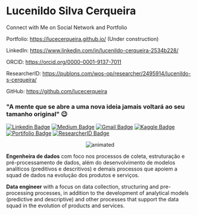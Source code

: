 # Lucenildo Silva Cerqueira

Connect with Me on Social Network and Portfolio

Portfolio: https://lucecerqueira.github.io/ (Under construction)

LinkedIn: https://www.linkedin.com/in/lucenildo-cerqueira-2534b228/

ORCID: https://orcid.org/0000-0001-9137-7011

ResearcherID: https://publons.com/wos-op/researcher/2495914/lucenildo-s-cerqueira/

GitHub: https://github.com/lucecerqueira


### "A mente que se abre a uma nova ideia jamais voltará ao seu tamanho original" 😉
[![Linkedin Badge](https://img.shields.io/badge/-LinkedIn-blue?style=flat-square&logo=Linkedin&logoColor=white&link=https://www.linkedin.com/in/lucenildo-cerqueira-2534b228//)](https://www.linkedin.com/in/lucenildo-cerqueira-2534b228/)
[![Medium Badge](https://img.shields.io/badge/-Medium-black?style=flat-square&logo=Medium&logoColor=white&link=https://medium.com/@lucecerqueira)](https://medium.com/@lucecerqueira)
[![Gmail Badge](https://img.shields.io/badge/-Gmail-red?style=flat-square&logo=Gmail&logoColor=white&link=lucecerqueira@gmail.com)](lucecerqueira@gmail.com)
[![Kaggle Badge](https://img.shields.io/badge/-kaggle-blue?style=flat-square&logo=kaggle&logoColor=white&link=https://www.kaggle.com/lucenildocerqueira)](https://www.kaggle.com/lucenildocerqueira)
[![Portifolio Badge](https://img.shields.io/badge/-Portfolio-purple?style=flat-square&logo=Portfolio&logoColor=purple&link=https://lucecerqueira.github.io/)](https://lucecerqueira.github.io/)
[![ResearcherID Badge](https://img.shields.io/badge/-publons-blue?style=flat-square&logo=publons&logoColor=white&link=https://publons.com/wos-op/researcher/2495914/lucenildo-s-cerqueira/)](https://publons.com/wos-op/researcher/2495914/lucenildo-s-cerqueira/)


<p align="center">
  <img src="https://github.com/lucecerqueira/lucecerqueira.github.io/blob/main/vcg_mit.gif.gif" alt="animated" />
</p>

**Engenheira de dados** com foco nos processos de coleta, estruturação e pré-processamento de dados, além do desenvolvimento de modelos analíticos (preditivos e descritivos) e demais processos que apoiem a squad de dados na evolução dos produtos e serviços.

**Data engineer** with a focus on data collection, structuring and pre-processing processes, in addition to the development of analytical models (predictive and descriptive) and other processes that support the data squad in the evolution of products and services.
